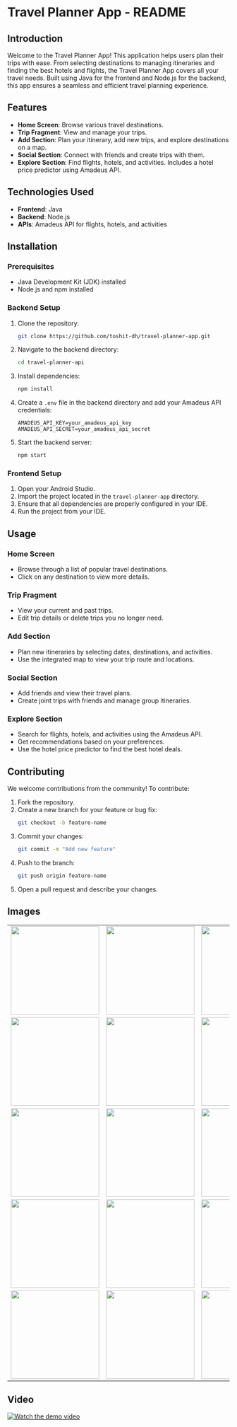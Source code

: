 # Travel Planner App - README

## Introduction
Welcome to the Travel Planner App! This application helps users plan their trips with ease. From selecting destinations to managing itineraries and finding the best hotels and flights, the Travel Planner App covers all your travel needs. Built using Java for the frontend and Node.js for the backend, this app ensures a seamless and efficient travel planning experience.

## Features
- **Home Screen**: Browse various travel destinations.
- **Trip Fragment**: View and manage your trips.
- **Add Section**: Plan your itinerary, add new trips, and explore destinations on a map.
- **Social Section**: Connect with friends and create trips with them.
- **Explore Section**: Find flights, hotels, and activities. Includes a hotel price predictor using Amadeus API.

## Technologies Used
- **Frontend**: Java
- **Backend**: Node.js
- **APIs**: Amadeus API for flights, hotels, and activities

## Installation

### Prerequisites
- Java Development Kit (JDK) installed
- Node.js and npm installed

### Backend Setup
1. Clone the repository:
    ```sh
    git clone https://github.com/toshit-dh/travel-planner-app.git
    ```
2. Navigate to the backend directory:
    ```sh
    cd travel-planner-api
    ```
3. Install dependencies:
    ```sh
    npm install
    ```
4. Create a `.env` file in the backend directory and add your Amadeus API credentials:
    ```env
    AMADEUS_API_KEY=your_amadeus_api_key
    AMADEUS_API_SECRET=your_amadeus_api_secret
    ```
5. Start the backend server:
    ```sh
    npm start
    ```

### Frontend Setup
1. Open your Android Studio.
2. Import the project located in the `travel-planner-app` directory.
3. Ensure that all dependencies are properly configured in your IDE.
4. Run the project from your IDE.

## Usage

### Home Screen
- Browse through a list of popular travel destinations.
- Click on any destination to view more details.

### Trip Fragment
- View your current and past trips.
- Edit trip details or delete trips you no longer need.

### Add Section
- Plan new itineraries by selecting dates, destinations, and activities.
- Use the integrated map to view your trip route and locations.

### Social Section
- Add friends and view their travel plans.
- Create joint trips with friends and manage group itineraries.

### Explore Section
- Search for flights, hotels, and activities using the Amadeus API.
- Get recommendations based on your preferences.
- Use the hotel price predictor to find the best hotel deals.

## Contributing
We welcome contributions from the community! To contribute:
1. Fork the repository.
2. Create a new branch for your feature or bug fix:
    ```sh
    git checkout -b feature-name
    ```
3. Commit your changes:
    ```sh
    git commit -m "Add new feature"
    ```
4. Push to the branch:
    ```sh
    git push origin feature-name
    ```
5. Open a pull request and describe your changes.

## Images

<table>
  <tr>
    <td align="center"><img src="Screenshots/intro.jpg" width="200px"></td>
    <td align="center"><img src="Screenshots/login.jpg" width="200px"></td>
    <td align="center"><img src="Screenshots/signup.jpg" width="200px"></td>
  </tr>
  <tr>
    <td align="center"><img src="Screenshots/mytrip.jpg" width="200px"></td>
    <td align="center"><img src="Screenshots/chat.jpg" width="200px"></td>
    <td align="center"><img src="Screenshots/social.jpg" width="200px"></td>
  </tr>
  <tr>
    <td align="center"><img src="Screenshots/hotel.jpg" width="200px"></td>
    <td align="center"><img src="Screenshots/hotelprice.jpg" width="200px"></td>
    <td align="center"><img src="Screenshots/activities.jpg" width="200px"></td>
  </tr>
  <tr>
    <td align="center"><img src="Screenshots/social.jpg" width="200px"></td>
    <td align="center"><img src="Screenshots/add_trip.jpg" width="200px"></td>
    <td align="center"><img src="Screenshots/flight.jpg" width="200px"></td>
  </tr>
  <tr>
    <td align="center"><img src="Screenshots/suggestions.jpg" width="200px"></td>
    <td align="center"><img src="Screenshots/itenary.jpg" width="200px"></td>
    <td align="center"><img src="Screenshots/user.jpg" width="200px"></td>
  </tr>
</table>

## Video
[![Watch the demo video](https://img.youtube.com/vi/XrTq7cusLXI/0.jpg)](https://www.youtube.com/watch?v=XrTq7cusLXI)


